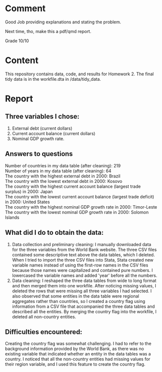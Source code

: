 # Comment

Good Job providing explanations and stating the problem.

Next time, tho, make this a pdf/qmd report.

Grade 10/10

# Content
This repository contains data, code, and results for Homework 2. The final tidy data is in the workfile.dta in /data/tidy_data.  

# Report
## Three variables I chose:  
1. External debt (current dollars)
2. Current account balance (current dollars)
3. Nominal GDP growth rate.  

## Answers to questions
Number of countries in my data table (after cleaning): 219  
Number of years in my data table (after cleaning): 64  
The country with the highest external debt in 2000: Brazil  
The country with the lowest external debt in 2000: Kosovo  
The country with the highest current account balance (largest trade surplus) in 2000: Japan  
The country with the lowest current account balance (largest trade deficit) in 2000: United States  
The country with the highest nominal GDP growth rate in 2000: Timor-Leste  
The country with the lowest nominal GDP growth rate in 2000: Solomon Islands  

## What did I do to obtain the data:  
1. Data collection and preliminary cleaning: I manually downloaded data for the three variables from the World Bank website. The three CSV files contained some descriptive text above the data tables, which I deleted. When I tried to import the three CSV files into Stata, Stata created new variable names instead of using the first-row names in the CSV files because those names were capitalized and contained pure numbers. I lowercased the variable names and added 'year' before all the numbers.  
2. Data cleaning: I reshaped the three data tables from wide to long format and then merged them into one workfile. After noticing missing values, I deleted the rows that were missing all three variables I had selected. I also observed that some entities in the data table were regional aggregates rather than countries, so I created a country flag using information from a CSV file that accompanied the three data tables and described all the entities. By merging the country flag into the workfile, I deleted all non-country entities.  

## Difficulties encountered:  
Creating the country flag was somewhat challenging. I had to refer to the background information provided by the World Bank, as there was no existing variable that indicated whether an entity in the data tables was a country. I noticed that all the non-country entities had missing values for their region variable, and I used this feature to create the country flag.  